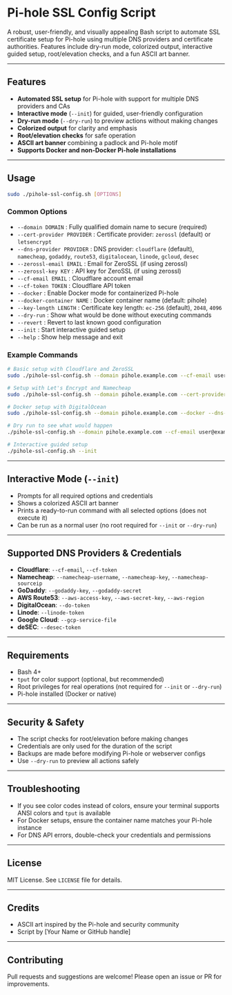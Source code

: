 # Pi-hole SSL Config Script

A robust, user-friendly, and visually appealing Bash script to automate SSL certificate setup for Pi-hole using multiple DNS providers and certificate authorities. Features include dry-run mode, colorized output, interactive guided setup, root/elevation checks, and a fun ASCII art banner.

---

## Features

- **Automated SSL setup** for Pi-hole with support for multiple DNS providers and CAs
- **Interactive mode** (`--init`) for guided, user-friendly configuration
- **Dry-run mode** (`--dry-run`) to preview actions without making changes
- **Colorized output** for clarity and emphasis
- **Root/elevation checks** for safe operation
- **ASCII art banner** combining a padlock and Pi-hole motif
- **Supports Docker and non-Docker Pi-hole installations**

---

## Usage

```sh
sudo ./pihole-ssl-config.sh [OPTIONS]
```

### Common Options

- `--domain DOMAIN`                : Fully qualified domain name to secure (required)
- `--cert-provider PROVIDER`       : Certificate provider: `zerossl` (default) or `letsencrypt`
- `--dns-provider PROVIDER`        : DNS provider: `cloudflare` (default), `namecheap`, `godaddy`, `route53`, `digitalocean`, `linode`, `gcloud`, `desec`
- `--zerossl-email EMAIL`          : Email for ZeroSSL (if using zerossl)
- `--zerossl-key KEY`              : API key for ZeroSSL (if using zerossl)
- `--cf-email EMAIL`               : Cloudflare account email
- `--cf-token TOKEN`               : Cloudflare API token
- `--docker`                       : Enable Docker mode for containerized Pi-hole
- `--docker-container NAME`        : Docker container name (default: pihole)
- `--key-length LENGTH`            : Certificate key length: `ec-256` (default), `2048`, `4096`
- `--dry-run`                      : Show what would be done without executing commands
- `--revert`                       : Revert to last known good configuration
- `--init`                         : Start interactive guided setup
- `--help`                         : Show help message and exit

### Example Commands

```sh
# Basic setup with Cloudflare and ZeroSSL
sudo ./pihole-ssl-config.sh --domain pihole.example.com --cf-email user@example.com --cf-token YOUR_TOKEN

# Setup with Let's Encrypt and Namecheap
sudo ./pihole-ssl-config.sh --domain pihole.example.com --cert-provider letsencrypt --dns-provider namecheap --namecheap-username user --namecheap-key API_KEY

# Docker setup with DigitalOcean
sudo ./pihole-ssl-config.sh --domain pihole.example.com --docker --dns-provider digitalocean --do-token TOKEN

# Dry run to see what would happen
./pihole-ssl-config.sh --domain pihole.example.com --cf-email user@example.com --cf-token YOUR_TOKEN --dry-run

# Interactive guided setup
./pihole-ssl-config.sh --init
```

---

## Interactive Mode (`--init`)

- Prompts for all required options and credentials
- Shows a colorized ASCII art banner
- Prints a ready-to-run command with all selected options (does not execute it)
- Can be run as a normal user (no root required for `--init` or `--dry-run`)

---

## Supported DNS Providers & Credentials

- **Cloudflare**: `--cf-email`, `--cf-token`
- **Namecheap**: `--namecheap-username`, `--namecheap-key`, `--namecheap-sourceip`
- **GoDaddy**: `--godaddy-key`, `--godaddy-secret`
- **AWS Route53**: `--aws-access-key`, `--aws-secret-key`, `--aws-region`
- **DigitalOcean**: `--do-token`
- **Linode**: `--linode-token`
- **Google Cloud**: `--gcp-service-file`
- **deSEC**: `--desec-token`

---

## Requirements

- Bash 4+
- `tput` for color support (optional, but recommended)
- Root privileges for real operations (not required for `--init` or `--dry-run`)
- Pi-hole installed (Docker or native)

---

## Security & Safety

- The script checks for root/elevation before making changes
- Credentials are only used for the duration of the script
- Backups are made before modifying Pi-hole or webserver configs
- Use `--dry-run` to preview all actions safely

---

## Troubleshooting

- If you see color codes instead of colors, ensure your terminal supports ANSI colors and `tput` is available
- For Docker setups, ensure the container name matches your Pi-hole instance
- For DNS API errors, double-check your credentials and permissions

---

## License

MIT License. See `LICENSE` file for details.

---

## Credits

- ASCII art inspired by the Pi-hole and security community
- Script by [Your Name or GitHub handle]

---

## Contributing

Pull requests and suggestions are welcome! Please open an issue or PR for improvements.
